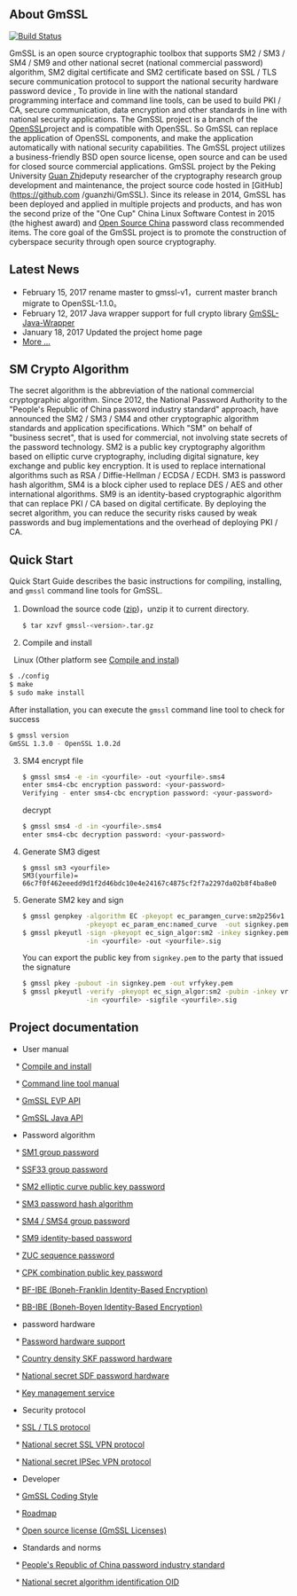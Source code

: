 ## About GmSSL

[![Build Status](https://travis-ci.org/guanzhi/GmSSL.svg?branch=master)](https://travis-ci.org/guanzhi/GmSSL)

GmSSL is an open source cryptographic toolbox that supports SM2 / SM3 / SM4 / SM9 and other national secret (national commercial password) algorithm, SM2 digital certificate and SM2 certificate based on SSL / TLS secure communication protocol to support the national security hardware password device , To provide in line with the national standard programming interface and command line tools, can be used to build PKI / CA, secure communication, data encryption and other standards in line with national security applications. The GmSSL project is a branch of the [OpenSSL](https://www.openssl.org)project and is compatible with OpenSSL. So GmSSL can replace the application of OpenSSL components, and make the application automatically with national security capabilities. The GmSSL project utilizes a business-friendly BSD open source license, open source and can be used for closed source commercial applications. GmSSL project by the Peking University [Guan Zhi](http://infosec.pku.edu.cn/~guanzhi/)deputy researcher of the cryptography research group development and maintenance, the project source code hosted in [GitHub](https://github.com /guanzhi/GmSSL). Since its release in 2014, GmSSL has been deployed and applied in multiple projects and products, and has won the second prize of the "One Cup" China Linux Software Contest in 2015 (the highest award) and [Open Source China](https://www.oschina.net/p/GmSSL) password class recommended items. The core goal of the GmSSL project is to promote the construction of cyberspace security through open source cryptography.

## Latest News

- February 15, 2017  rename master to gmssl-v1，current master branch migrate to OpenSSL-1.1.0。
- February 12, 2017 Java wrapper support for full crypto library  [GmSSL-Java-Wrapper](http://gmssl.org/docs/java-api.html)
- January 18, 2017 Updated the project home page
- [More ...](http://gmssl.org/docs/changelog.html)

## SM Crypto Algorithm

The secret algorithm is the abbreviation of the national commercial cryptographic algorithm. Since 2012, the National Password Authority to the "People's Republic of China password industry standard" approach, have announced the SM2 / SM3 / SM4 and other cryptographic algorithm standards and application specifications. Which "SM" on behalf of "business secret", that is used for commercial, not involving state secrets of the password technology. SM2 is a public key cryptography algorithm based on elliptic curve cryptography, including digital signature, key exchange and public key encryption. It is used to replace international algorithms such as RSA / Diffie-Hellman / ECDSA / ECDH. SM3 is password hash algorithm, SM4 is a block cipher used to replace DES / AES and other international algorithms. SM9 is an identity-based cryptographic algorithm that can replace PKI / CA based on digital certificate. By deploying the secret algorithm, you can reduce the security risks caused by weak passwords and bug implementations and the overhead of deploying PKI / CA.

## Quick Start

Quick Start Guide describes the basic instructions for compiling, installing, and `gmssl` command line tools for GmSSL.

1. Download the source code ([zip](https://github.com/guanzhi/GmSSL/archive/master.zip))，unzip it to current directory.


   ```sh
   $ tar xzvf gmssl-<version>.tar.gz
   ```

2. Compile and install

   Linux (Other platform see [Compile and instal](http://gmssl.org))

   ```sh
   $ ./config
   $ make
   $ sudo make install
   ```

   After installation, you can execute the `gmssl` command line tool to check for success

   ```sh
   $ gmssl version
   GmSSL 1.3.0 - OpenSSL 1.0.2d
   ```

3. SM4 encrypt file

   ```sh
   $ gmssl sms4 -e -in <yourfile> -out <yourfile>.sms4
   enter sms4-cbc encryption password: <your-password>
   Verifying - enter sms4-cbc encryption password: <your-password>
   ```

   decrypt

   ```sh
   $ gmssl sms4 -d -in <yourfile>.sms4
   enter sms4-cbc decryption password: <your-password>
   ```

4. Generate SM3 digest

   ```
   $ gmssl sm3 <yourfile>
   SM3(yourfile)= 66c7f0f462eeedd9d1f2d46bdc10e4e24167c4875cf2f7a2297da02b8f4ba8e0
   ```

5. Generate SM2 key and sign

   ```sh
   $ gmssl genpkey -algorithm EC -pkeyopt ec_paramgen_curve:sm2p256v1 \
                   -pkeyopt ec_param_enc:named_curve  -out signkey.pem
   $ gmssl pkeyutl -sign -pkeyopt ec_sign_algor:sm2 -inkey signkey.pem \
                   -in <yourfile> -out <yourfile>.sig
   ```

   You can export the public key from `signkey.pem` to the party that issued the signature

   ```sh
   $ gmssl pkey -pubout -in signkey.pem -out vrfykey.pem
   $ gmssl pkeyutl -verify -pkeyopt ec_sign_algor:sm2 -pubin -inkey vrfykey.pem \
                   -in <yourfile> -sigfile <yourfile>.sig
   ```


## Project documentation

   - User manual

      * [Compile and install](http://gmssl.org/docs/install.html)

      * [Command line tool manual](http://gmssl.org/docs/commands.html)

      * [GmSSL EVP API](http://gmssl.org/docs/evp-api.html)

      * [GmSSL Java API](http://gmssl.org/docs/java-api.html)

   - Password algorithm

      * [SM1 group password](http://gmssl.org/docs/sm1.html)

      * [SSF33 group password](http://gmssl.org/docs/ssf33.html)

      * [SM2 elliptic curve public key password](http://gmssl.org/docs/sm2.html)

      * [SM3 password hash algorithm](http://gmssl.org/docs/sm3.html)

      * [SM4 / SMS4 group password](http://gmssl.org/docs/sm4.html)

      * [SM9 identity-based password](http://gmssl.org/docs/sm9.html)

      * [ZUC sequence password](http://gmssl.org/docs/zuc.html)

      * [CPK combination public key password](http://gmssl.org/docs/cpk.html)

      * [BF-IBE (Boneh-Franklin Identity-Based Encryption)](http://gmssl.org/docs/bfibe.html)

      * [BB-IBE (Boneh-Boyen Identity-Based Encryption)](http://gmssl.org/docs/bb1ibe.html)

   - password hardware

      * [Password hardware support](http://gmssl.org/docs/crypto-devices.html)

      * [Country density SKF password hardware](http://gmssl.org/docs/skf.html)

      * [National secret SDF password hardware](http://gmssl.org/docs/sdf.html)

      * [Key management service](http://gmssl.org/docs/keyservice.html)

   - Security protocol

      * [SSL / TLS protocol](http://gmssl.org/docs/ssl.html)

      * [National secret SSL VPN protocol](http://gmssl.org/docs/sslvpn.html)

      * [National secret IPSec VPN protocol](http://gmssl.org/docs/ipsecvpn.html)

   - Developer

      * [GmSSL Coding Style](http://gmssl.org/docs/gmssl-coding-style.html)

      * [Roadmap](http://gmssl.org/docs/roadmap.html)

      * [Open source license (GmSSL Licenses)](http://gmssl.org/docs/licenses.html)

   - Standards and norms

      * [People's Republic of China password industry standard](http://gmssl.org/docs/standards.html)

      * [National secret algorithm identification OID](http://gmssl.org/docs/oid.html)

